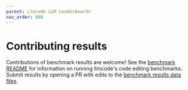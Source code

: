 ```yaml
---
parent: Llmcode LLM Leaderboards
nav_order: 900
---
```


# Contributing results

Contributions of benchmark results are welcome!
See the
[benchmark README](https://github.com/khulnasoft/llmcode/blob/main/benchmark/README.md)
for information on running llmcode's code editing benchmarks.
Submit results by opening a PR with edits to the
[benchmark results data files](https://github.com/khulnasoft/llmcode/blob/main/llmcode/website/_data/).

